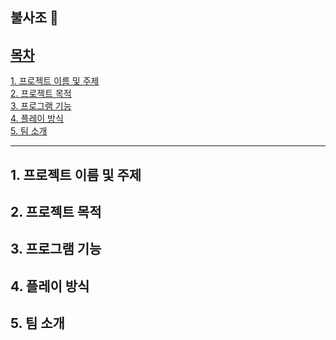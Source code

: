 ## 불사조 🧨 

[**목차**](목차)
---
[1. 프로젝트 이름 및 주제](1.-프로젝트-이름-및-주제) <br>
[2. 프로젝트 목적](2.-프로젝트-목적) <br>
[3. 프로그램 기능](3.-프로그램-기능) <br>
[4. 플레이 방식](4.-플레이-방식) <br>
[5. 팀 소개](5.-팀-소개) <br>

---

**1. 프로젝트 이름 및 주제**
---
**2. 프로젝트 목적**
---
**3. 프로그램 기능**
---
**4. 플레이 방식**
---
**5. 팀 소개**
---
